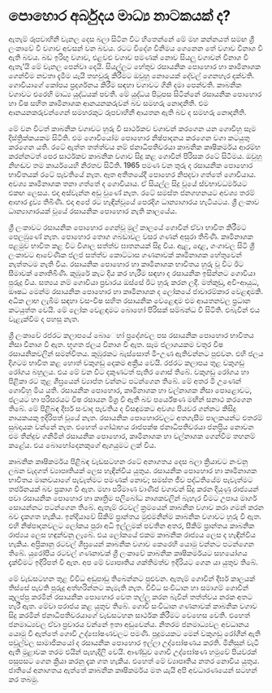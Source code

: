 # පොහොර අර්බුදය මාධ්‍ය නාටකයක් ද?

ඇතැම් රූපවාහිනී චැනල දෙස බලා සිටින විට හිතෙන්නේ මේ මහ කන්නයත් සමඟ ශ්‍රී ලංකාවේ වී වගාව අවසන් වන බවය. රටට විදේශ විනිමය ගෙනෙන තේ වගාව විනාශ වී ඇති බවය. බඩ ඉරිඟු වගාව, එළවළු වගාව පමණක් නොව සියලු වගාවන් විනාශ වී ඇතැ’යි මේ චැනල පෙන්වා දෙයි. සියල්ලට හේතුව රසායනික පොහොර හා කෘමිනාශක ගෙන්වීම නවතා දැමීම යැයි තහවුරු කිරීමට ඔවුහු නොයෙක් දේවල් ගෙනහැර දක්වති. ගොවියාගේ කෝපය ප්‍රදර්ශනය කිරීම සඳහා වගාවට ගිනි දමා පෙන්වති. කාබනික වගාවට එරෙහි මාධ්‍ය යුද්ධයක් පවතී. මේ යුද්ධය පිටුපස සිටින්නේ රසායනික පොහොර හා විෂ සහිත කෘමිනාශක ආනයනකරුවන් බව සමහරු නොදනිති. එම ආනයනකරුවන්ගෙන් සමහරකුට රූපවාහිනී ආයතන ඇති බව ද සමහරු නොදනිති.

මේ වන විටත් කාබනික වගාවට හුරු වී සාර්ථකව වගාවන් කරගෙන යන ගොවීහු සෑම දිස්ත්‍රික්කයකම සිටිති. එම ගොවියෝම පොහොර නිෂ්පාදනය කරගෙන වගා කටයුතු කරගෙන යති. රටේ ඇත්ත තත්ත්වය නම් ජනාධිපතිවරයා කාබනික කෘෂිකර්මය ආරම්භ කරන්නටත් පෙර සාර්ථකව කාබනික වගාව සිදු කළ ගොවීන් පිරිසක රටේ සිටීමය. ඔවුහු නිහඬව තම කාර්යයෙහි නිරතව සිටිති. 1965 පමණ වන තුරු ද රසායනික පොහොර භාවිතයක් රටේ පැවතියේ නැත. ඈත අතීතයේදී පොහෙර නිපදවා ගත්තේ ගොවියාය. අවශ්‍ය කෘමිනාශක තනා ගත්තේ ද ගොවියාය. ඒ සියල්ල සිදු වූයේ ස්වභාවධර්මයට එකඟ ලෙසය. එදා අස්වැන්න අඩු වුණේ නැත. රටේ සමස්ත ජනගහනයට අවශ්‍ය තරම් ආහාර ද්‍රව්‍ය තිබිණි. එදා අපේ රට හැඳින්වූයේ පෙරදිග ධාන්‍යාගාරය හැටියටය. ශ්‍රී ලංකාව ධාන්‍යාගාරයක් වූයේ රසායනික පොහොර නැති කාලයේය.

ශ්‍රී ලංකාවට රසායනික පොහොර ගෙන්වූ මුල් කාලයේ ගොවීන් ඒවා භාවිත කිරීමට පෙලඹුණේ නැත. පොහොර තොග ගබඩාවල වසර ගණන් අසුරා තිබිණි. කෘමිනාශක පළමුව භාවිත කළ විට විශාල සත්ත්ව ඝාතනයක් සිදු විය. ඇළ, දොළ, ගංගාවල සිටි ශ්‍රී ලංකාවට ආවේණික ජලජ සත්ත්ව කොට්ටාස ගණනාවක් කෘමිනාශක හේතුවෙන් නැත්තටම නැති විය. රසායනික පොහොර හා කෘමිනාශක භාවිතය හුරු වූ විට ඊට සීමාවක් නොතිබිණි. කුඹුරේ කැට දිය කර හැරීම සඳහා ද රසායනික ඉසින්නට ගොවියා පුරුදු විය. සත්‍යය නම් ගොවියා ප්‍රචාරය ඔස්සේ ඊට හුරු කරන ලදී. මත්කුඩු, අවි-ආයුධ, ඖෂධ මෙන්ම රසායනික පොහොර හා කෘමිනාශක ද ලෝකයේ ජාවාරම්කාර වෙළඳාමකි. අධික ලාභ ලැබීම සඳහා වස-විෂ සහිත රසායනික වෙළෙඳාම එම ආයතනවල ප්‍රධාන කටයුත්ත වෙයි. මේ ලෝක වෙළඳාමට බොහෝ පිරිසක් සම්බන්ධ වී සිටිති. එබැවින් එය වැළැක්වීම ද පහසු නැත.

ශ්‍රී ලංකාවේ රජරට කලාපයේ බො‍ෙහා් ප්‍රදේශවල පස රසායනික පොහොර භාවිතය නිසා විනාශ වී ඇත. භූගත ජලය විනාශ වී ඇත. සෑම ජලාශයකම වතුර විෂ රසායනිකවලින් සමන්විතය. කුඹුරකට බැස්සොත් මී-උණ ඇතිවන්නට පුළුවන. එහි ජලය දිගටම භාවිත කළ හොත් වකුගඩු දෙකම අක්‍රීය වෙයි. රජරට කලාපය තුළ වකුගඩු රෝගය බහුලය. එය මේ වන විට දකුණටත් පැතිර ගොස් තිබේ. වකුගඩු රෝගය හා පිළිකා රට තුළ ශීඝ්‍රයෙන් ව්‍යාප්ත වන්නට පටන්ගෙන තිබේ. මේ අතර මී උණෙන් ගොවීහු මිය යති. රසායනික පොහොර, කෘමිනාශක හා වල්නාශක නිසා පොළොවට, ජලයට හා පරිසරයට විෂ රසායන මිශ්‍ර වී ඇති බව පර්යේෂණ මඟින් සනාථ කරගෙන තිබේ. මේ පිළිබඳ දීර්ඝ සංවාද පැවතිය ද විසඳුමකට අවශ්‍ය පියවර ගන්නට කිසිදු නායකයකු ඉදිරිපත් වූයේ නැත. රසායනික පොහොරවලට අතගැසීම පාලකයන්ට එතරම් සුබදායක වන්නේ නැත. එහෙත් ගෝඨාභය රාජපක්ෂ ජනාධිපතිවරයා ජනප්‍රිය නොවන එම තීන්දුව ගනිමින් රසායනික පොහොර, කෘමිනාශක හා වල්නාශක ගෙන්වීම තහනම් කළේය. එය බොහෝදෙනකුගේ ඇගයුමට ලක් විය.

කාබනික කෘෂිකර්මය පිළිබඳ වැඩසටහන රටේ අනාගතය දෙස බලා ක්‍රියාවට නංවනු ලබන වැදගත් ව්‍යාපෘතියක් ලෙස හැඳින්විය යුතුය. රසායනික පොහොර හා කෘමිනාශක භාවිතය මානවයාගේ පැවැත්මට පමණක් නොව; සමස්ත ජීව පද්ධතියේම පැවැත්මට තර්ජනයක් බව ප්‍රකාශ වී ඇත. මහා පරිමාණ වාණිජ වගාවන් සිදු කරන දියුණු රාජ්‍යයන් පවා රසායනික පොහොර හා කෘත්‍රිම පලිබෝධ නාශකවලින් බැහැර වීමට උපාය මාර්ග සොයන්නට පටන්ගෙන තිබේ. ඇතැම් රටවල් ක්‍රමයෙන් කාබනික වගාව කරා ගමන් කරන බව දැකගත හැකිය. ඉන්දියාවේ සිකිම් ප්‍රාන්තය මුළුමනින්ම කාබනික වගාවට හුරු වී ඇත. එහි නිෂ්පාදනවලට ලෝකය පුරා අධි ඉල්ලුමක් පවතින අතර, සීකිම් ප්‍රාන්තය කාබනික රාජ්‍යය ලෙස හඳුන්වනු ලැබේ. එය ලෝකයේ එකම කාබනික රාජ්‍යය ලෙස ද හැඳින්විය හැකිය. අප්‍රිකානු රටවල් ශීඝ්‍රයෙන් කාබනික වගාව කෙරෙහි යොමු වන්නට පටන්ගෙන තිබේ. යුරෝපීය රටවල් ගණනාවක් ශ්‍රී ලංකාවේ කාබනික කෘෂිකර්මයට සහයෝගය දැක්වීමට ඉදිරිපත් වී ඇත. අප මේ ව්‍යාපෘතිය ශක්තිමත්ව ඉදිරියට ගෙන යා යුතුව තිබේ.

මේ වැඩසටහන තුළ විවිධ අඩුපාඩු තිබෙන්නට පුළුවන. ඇතැම් ගොවීන් දීර්ඝ කාලයක් තිස්සේ පැවති පුරුදු අත්හරින්නට කැමැති නැත. විවිධ සංවිධාන හා සමාගම් ගොවීන් කුලප්පු කරමින් රසායනික පොහොර වෙත තල්ලු කරන බැවින් තත්ත්වය නරක අතට හැරී ඇත. මේවා පරාජය කළ යුතුව තිබේ. ගොවි සංවිධාන ගණනාවක් කාබනික වගාව සිදු කරමින් ජනාධිපතිවරයාගේ වැඩසටහන සාර්ථක කිරීමට වෙහෙස වෙති. එහෙත් ජනමාධ්‍යවල ඒවා ප්‍රචාරය වන්නේ ඉතා අඩුවෙන්ය. නිතරම ජනමාධ්‍යවල අවධානය යොමු වී ඇත්තේ ගොවි උද්ඝෝෂණවලට පමණි. පුදුමයකට මෙන් වකුගඩු රෝගීන් ඇති පවුල්වල සාමාජිකයෝ ද රසායනික පොහොර ඉල්ලා උද්ඝෝෂණය කරති. මිනිසුන් වැටී ඇති මුළාවක තරම එයින් පැහැදිලි වෙයි. ආණ්ඩුව ගොවි උද්ඝෝෂණ හමුවේ පියවරක් පසුපසට ගෙන ක්‍රියා කරනු දැක ගත හැකිය. එහෙත් මේ ව්‍යාපෘතිය නතර නොවිය යුතුය. ජාතියේ අනාගතය ඇත්තේ කාබනික කෘෂිකර්මය මත යැයි අපි අවධාරණයෙන් සටහන් කර තබමු.
